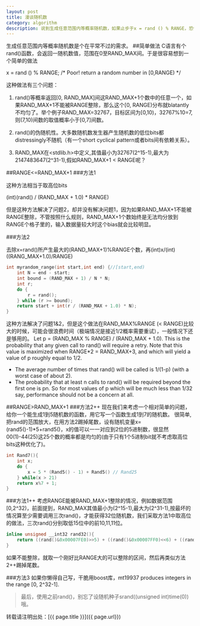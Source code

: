 ```yaml
---
layout: post
title: 漫谈随机数
category: algorithm
description: 说到生成任意范围内等概率随机数，如果止步于x = rand () % RANGE，恐怕有点不够意思
---
```

生成任意范围内等概率随机数是个在平常不过的需求。
##简单做法
C语言有个rand()函数，会返回一随机数值，范围在0至RAND_MAX间。于是很容易想到一个简单的做法

x = rand () % RANGE; /* Poor! return a random number in [0,RANGE) */ 

这种做法有三个问题：

1. rand()等概率返回[0, RAND_MAX]间这RAND_MAX+1个数中的任意一个，如果RAND_MAX+1不能被RANGE整除，那么这个[0, RANGE)分布就blatantly不均匀了。举个例子RAND_MAX=32767，目标区间为[0,10)，32767%10=7,则(7,10)间数的取值概率小于[0,7]间数。

2. rand()的伪随机性。大多数随机数发生器产生随机数的低位bits都distressingly不随机（有一个short cyclical pattern或者bits间有依赖关系）。

3. RAND_MAX在<stdlib.h>中定义,其值最小为32767(2^15-1),最大为2147483647(2^31-1),假如RAND_MAX+1 < RANGE呢？

##RANGE<=RAND_MAX+1
###方法1

这种方法相当于取高位bits

(int)(rand() / (RAND_MAX + 1.0) * RANGE)

但是这种方法解决了问题2，却并没有解决问题1，因为如果RAND_MAX+1不能被RANGE整除，不管按照什么规则，RAND_MAX+1个数始终是无法均分放到RANGE个格子里的，输入数据量较大时这个bias就会比较明显。
 
###方法2

去除x=rand()所产生最大的(RAND_MAX+1)%RANGE个数，再(int)x/(int)((RANG_MAX+1.0)/RANGE)

```cpp
int myrandom_range(int start,int end) {//[start,end)
    int N = end - start;
    int bound = (RAND_MAX + 1) / N * N;
    int r;
    do {
        r = rand();
    } while (r >= bound);
    return start + int(r / (RAND_MAX + 1.0) * N);
}
```

这种方法解决了问题1&2，但是这个做法在RAND_MAX%RANGE (< RANGE)比较大的时候，可能会很浪费时间（极端情况是接近1/2概率需要重试），一般情况下还是够用的。
Let p = (RAND_MAX % RANGE) / (RAND_MAX + 1.0). This is the probability that any given call to rand() will require a retry. Note that this value is maximized when RANGE*2 = RAND_MAX+3, and which will yield a value of p roughly equal to 1/2.
- The average number of times that rand() will be called is 1/(1-p) (with a worst case of about 2).
- The probability that at least n calls to rand() will be required beyond the first one is pn.
So for most values of p which will be much less than 1/32 say, performance should not be a concern at all.

##RANGE>RAND_MAX+1
###方法2++
现在我们来考虑一个相对简单的问题，给你一个能生成1到5随机数的函数，用它写一个函数生成1到7的随机数。
很简单,把rand的范围放大，在用方法2踢掉尾数，设有随机变量x=(rand5()-1)*5+rand5()，x的值可以一一对应到2位的5进制数，很显然00(1)-44(25)这25个数的概率都是均匀的(由于只有1个5进制bit就不考虑取高位bits这种优化了)。

```cpp
int Rand7(){
	int x;
    do {
        x = 5 * (Rand5() - 1) + Rand5() // Rand25
    } while(x > 21)
    return x%7 + 1;
}
```

###方法1++
考虑RANGE能被RAND_MAX+1整除的情况，例如数据范围[0,2^32)，前面提到，RAND_MAX其值最小为(2^15-1),最大为(2^31-1),按最坏的情况算至少需要调用三次rand()，才能获得32位随机数，我们采取方法1中取高位的做法，三次rand()分别取低15位中的前10,11,11位。

```cpp
inline unsigned __int32 rand32(){
    return ((rand()&0x00007FE0)>>5) + ((rand()&0x00007FF0)<<6) + ((rand()&0x00007FF0)<<17);
}
``` 

如果不能整除，就取一个刚好比RANGE大的可以整除的区间，然后再类似方法2++踢掉尾数。

###方法3
如果你懒得自己写，干脆用boost库，mt19937 produces integers in the range [0, 2^32-1].

>最后，使用之前rand()，别忘了设随机种子srand((unsigned int)time(0))哦。

转载请注明出处：[{{ page.title }}]({{ page.url}})




